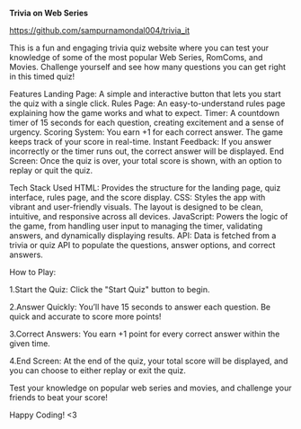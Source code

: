 **Trivia on Web Series**


https://github.com/sampurnamondal004/trivia_it


This is a fun and engaging trivia quiz website where you can test your knowledge of some of the most popular Web Series, RomComs, and Movies. Challenge yourself and see how many questions you can get right in this timed quiz!


Features
Landing Page: A simple and interactive button that lets you start the quiz with a single click.
Rules Page: An easy-to-understand rules page explaining how the game works and what to expect.
Timer: A countdown timer of 15 seconds for each question, creating excitement and a sense of urgency.
Scoring System: You earn +1 for each correct answer. The game keeps track of your score in real-time.
Instant Feedback: If you answer incorrectly or the timer runs out, the correct answer will be displayed.
End Screen: Once the quiz is over, your total score is shown, with an option to replay or quit the quiz.


Tech Stack Used
HTML: Provides the structure for the landing page, quiz interface, rules page, and the score display.
CSS: Styles the app with vibrant and user-friendly visuals. The layout is designed to be clean, intuitive, and responsive across all devices.
JavaScript: Powers the logic of the game, from handling user input to managing the timer, validating answers, and dynamically displaying results.
API: Data is fetched from a trivia or quiz API to populate the questions, answer options, and correct answers.


How to Play:


1.Start the Quiz: Click the "Start Quiz" button to begin.


2.Answer Quickly: You’ll have 15 seconds to answer each question. Be quick and accurate to score more points!


3.Correct Answers: You earn +1 point for every correct answer within the given time.


4.End Screen: At the end of the quiz, your total score will be displayed, and you can choose to either replay or exit the quiz.


Test your knowledge on popular web series and movies, and challenge your friends to beat your score!

Happy Coding! <3
